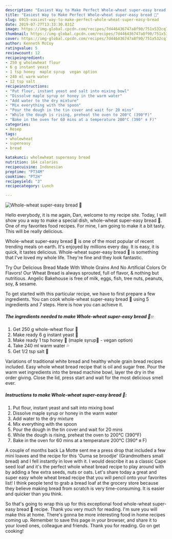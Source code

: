 ```yaml
---
description: "Easiest Way to Make Perfect Whole-wheat super-easy bread 🍞"
title: "Easiest Way to Make Perfect Whole-wheat super-easy bread 🍞"
slug: 6915-easiest-way-to-make-perfect-whole-wheat-super-easy-bread
date: 2019-07-27T13:33:30.831Z
image: https://img-global.cpcdn.com/recipes/7d446436747a8f90/751x532cq70/whole-wheat-super-easy-bread-🍞-recipe-main-photo.jpg
thumbnail: https://img-global.cpcdn.com/recipes/7d446436747a8f90/751x532cq70/whole-wheat-super-easy-bread-🍞-recipe-main-photo.jpg
cover: https://img-global.cpcdn.com/recipes/7d446436747a8f90/751x532cq70/whole-wheat-super-easy-bread-🍞-recipe-main-photo.jpg
author: Kenneth McCoy
ratingvalue: 5
reviewcount: 12
recipeingredient:
- 250 g wholewheat flour 
- 6 g instant yeast 
- 1 tsp honey  maple syrup  vegan option
- 240 ml warm water 
- 12 tsp salt 
recipeinstructions:
- "Put flour, instant yeast and salt into mixing bowl"
- "Dissolve maple syrup or honey in the warm water"
- "Add water to the dry mixture"
- "Mix everything with the spoon"
- "Pour the dough in the tin cover and wait for 20 mins"
- "While the dough is rising, preheat the oven to 200°C (390°F)"
- "Bake in the oven for 60 mins at a temperature 200°C (390° я F)"
categories:
- Resep
tags:
- wholewheat
- supereasy
- bread

katakunci: wholewheat supereasy bread
nutrition: 164 calories
recipecuisine: Indonesian
preptime: "PT34M"
cooktime: "PT2H"
recipeyield: "3"
recipecategory: Lunch

---
```



![Whole-wheat super-easy bread 🍞](https://img-global.cpcdn.com/recipes/7d446436747a8f90/751x532cq70/whole-wheat-super-easy-bread-🍞-recipe-main-photo.jpg)

Hello everybody, it is me again, Dan, welcome to my recipe site. Today, I will show you a way to make a special dish, whole-wheat super-easy bread 🍞. One of my favorites food recipes. For mine, I am going to make it a bit tasty. This will be really delicious.

Whole-wheat super-easy bread 🍞 is one of the most popular of recent trending meals on earth. It's enjoyed by millions every day. It is easy, it is quick, it tastes delicious. Whole-wheat super-easy bread 🍞 is something that I've loved my whole life. They're fine and they look fantastic.

Try Our Delicious Bread Made With Whole Grains And No Artificial Colors Or Flavors! Our Wheat Bread is always sprouted, full of flavor, &amp; nothing but nutritious. Angelic Bakehouse is free of milk, eggs, fish, tree nuts, peanuts, soy, &amp; sesame.


To get started with this particular recipe, we have to first prepare a few ingredients. You can cook whole-wheat super-easy bread 🍞 using 5 ingredients and 7 steps. Here is how you can achieve it.

##### The ingredients needed to make Whole-wheat super-easy bread 🍞::

1. Get 250 g whole-wheat flour 🌾
1. Make ready 6 g instant yeast 🍮
1. Make ready 1 tsp honey 🍯 (maple syrup🍁 - vegan option)
1. Take 240 ml warm water 💦
1. Get 1/2 tsp salt 🥄


Variations of traditional white bread and healthy whole grain bread recipes included. Easy whole wheat bread recipe that is oil and sugar free. Pour the warm wet ingredients into the bread machine bowl, layer the dry in the order giving. Close the lid, press start and wait for the most delicious smell ever. 

##### Instructions to make Whole-wheat super-easy bread 🍞:

1. Put flour, instant yeast and salt into mixing bowl
1. Dissolve maple syrup or honey in the warm water
1. Add water to the dry mixture
1. Mix everything with the spoon
1. Pour the dough in the tin cover and wait for 20 mins
1. While the dough is rising, preheat the oven to 200°C (390°F)
1. Bake in the oven for 60 mins at a temperature 200°C (390° я F)


A couple of months back La Motte sent me a press drop that included a few mini loaves and the recipe for this &#39;Ouma se broodjie&#39; (Grandmothers small bread) and I fell instantly in love with it. I would describe it as a classic Cape seed loaf and it&#39;s the perfect whole wheat bread recipe to play around with by adding a few extra seeds, nuts or oats. Let&#39;s share today a great and super easy whole wheat bread recipe that you will pencil onto your favorites list! I think people tend to grab a bread loaf at the grocery store because they believe making bread from scratch is very time-consuming. It is easier and quicker than you think. 

So that's going to wrap this up for this exceptional food whole-wheat super-easy bread 🍞 recipe. Thank you very much for reading. I'm sure you will make this at home. There's gonna be more interesting food in home recipes coming up. Remember to save this page in your browser, and share it to your loved ones, colleague and friends. Thank you for reading. Go on get cooking!

